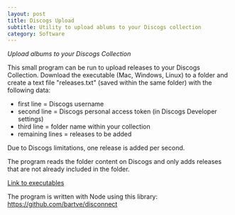 ```yaml
---
layout: post
title: Discogs Upload
subtitle: Utility to upload ablums to your Discogs collection
category: Software
---
```


*Upload albums to your Discogs Collection*

This small program can be run to upload releases to your Discogs Collection.
Download the executable (Mac, Windows, Linux) to a folder and create a text file "releases.txt" (saved within the same folder) with the following data:
- first line = Discogs username
- second line = Discogs personal access token (in Discogs Developer settings)
- third line = folder name within your collection
- remaining lines = releases to be added

Due to Discogs limitations, one release is added per second.

The program reads the folder content on Discogs and only adds releases that are not already included in the folder.

[Link to executables](https://drive.google.com/drive/folders/1Ov4k6z2bCK5XWiuWrUXuTs5CPoqnHDt8?usp=sharing)

The program is written with Node using this library: https://github.com/bartve/disconnect
